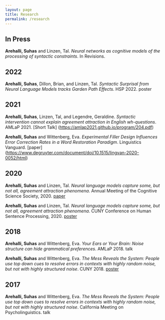 ```yaml
---
layout: page
title: Research
permalink: /research
---
```


## In Press
**Arehalli, Suhas** and Linzen, Tal. *Neural networks as cognitive models of the processing of syntactic constraints*. In Revisions.
## 2022
**Arehalli, Suhas**, Dillon, Brian, and Linzen, Tal. *Syntactic Surprisal from Neural Language Models tracks Garden Path Effects*. HSP 2022. poster

## 2021
**Arehalli, Suhas**, Linzen, Tal, and Legendre, Geraldine. *Syntactic intervention cannot explain agreement attraction in English wh-questions*. AMLaP 2021. [Short Talk] (https://amlap2021.github.io/program/204.pdf)

**Arehalli, Suhas** and Wittenberg, Eva. *Experimental Filler Design Influences Error Correction Rates in a Word Restoration Paradigm*. Linguistics Vanguard. [paper] (https://www.degruyter.com/document/doi/10.1515/lingvan-2020-0052/html)

## 2020
**Arehalli, Suhas** and Linzen, Tal. *Neural language models capture some, but not all, agreement attraction phenomena*. Annual Meeting of the Cognitive Science Society, 2020. [paper](https://psyarxiv.com/97qcg)

**Arehalli, Suhas** and Linzen, Tal. *Neural language models capture some, but not all, agreement attraction phenomena*. CUNY Conference on Human Sentence Processing, 2020. [poster](https://osf.io/zmgdy)

## 2018

**Arehalli, Suhas** and Wittenberg, Eva. *Your Ears or Your Brain: Noise structure can hide grammatical preferences*. AMLaP 2018. talk

**Arehalli, Suhas** and Wittenberg, Eva. *The Mess Reveals the System: People use top down cues to resolve errors in contexts with highly random noise, but not with highly structured noise*. CUNY 2018. [poster](https://osf.io/6kqay)

## 2017
**Arehalli, Suhas** and Wittenberg, Eva. *The Mess Reveals the System: People use top down cues to resolve errors in contexts with highly random noise, but not with highly structured noise*. California Meeting on Psycholinguistics. talk
